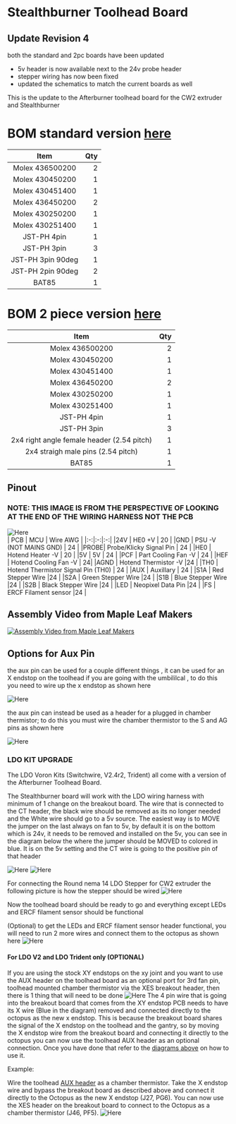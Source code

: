 # Stealthburner Toolhead Board #

## Update Revision 4

both the standard and 2pc boards have been updated

* 5v header is now available next to the 24v probe header
* stepper wiring has now been fixed
* updated the schematics to match the current boards as well 

This is the update to the Afterburner toolhead board for the CW2 extruder and Stealthburner 
# BOM standard version [here](Production%20Files/StealthburnerPCB/Standard)
| Item | Qty |
| :------------: |----:| 
| Molex 436500200 | 2 |
| Molex 430450200 | 1 |
| Molex 430451400 | 1 |
| Molex 436450200 | 2 |
| Molex 430250200 | 1 |
| Molex 430251400 | 1 |
| JST-PH 4pin | 1 |
| JST-PH 3pin | 3 |
| JST-PH 3pin 90deg | 1 |
| JST-PH 2pin 90deg | 2 |
| BAT85 | 1 |
    
        
# BOM 2 piece version [here](Production%20Files/StealthburnerPCB/2%20Piece)
| Item | Qty |
| :------------: |----:| 
| Molex 436500200 | 2 |
| Molex 430450200 | 1 |
| Molex 430451400 | 1 |
| Molex 436450200 | 2 |
| Molex 430250200 | 1 |
| Molex 430251400 | 1 |
| JST-PH 4pin | 1 |
| JST-PH 3pin | 3 |
| 2x4 right angle female header (2.54 pitch) | 1 |
| 2x4 straigh male pins (2.54 pitch) | 1 |
| BAT85 | 1 |

 	
## Pinout
### NOTE: THIS IMAGE IS FROM THE PERSPECTIVE OF LOOKING AT THE END OF THE WIRING HARNESS NOT THE PCB ##
![Here](Images/Wiring/14_2_pinout.png)	
| PCB | MCU | Wire AWG |
|:-:|:-:|:-:|
|24V  | HE0 +V | 20   |
|GND  | PSU -V (NOT MAINS GND) | 24   |
|PROBE| Probe/Klicky Signal Pin | 24   |
|HE0  | Hotend Heater -V | 20 |
|5V   | 5V | 24   |
|PCF  | Part Cooling Fan -V | 24  |
|HEF  | Hotend Cooling Fan -V |  24|
|AGND | Hotend Thermistor -V |24   |
|TH0  | Hotend Thermistor Signal Pin (TH0) | 24   |
|AUX  | Auxillary |  24  |
|S1A  | Red Stepper Wire |24 |
|S2A  | Green Stepper Wire |24  |
|S1B  | Blue Stepper Wire |24  |
|S2B  | Black Stepper Wire |24  |
|LED  | Neopixel Data Pin |24  |
|FS   | ERCF Filament sensor |24  |
   
   ## Assembly Video from Maple Leaf Makers
[![Assembly Video from Maple Leaf Makers](Images/Video/thumbnail.jpeg)](https://www.youtube.com/watch?v=PCIwZRPYMZ8 "Assmebly Video from Maple Leaf Makers")

    
## Options for Aux Pin ##
the aux pin can be used for a couple different things , it can be used for an X endstop on the toolhead if you are going with the umbililcal , to do this you need to wire up the x endstop as shown here 

![Here](Images/Wiring/SB_PCB_AUX_XES.png)

the aux pin can instead be used as a header for a plugged in chamber thermistor; to do this you must wire the chamber thermistor to the S and AG pins as shown here

![Here](Images/Wiring/SB_PCB_AUX_CT.png)


### LDO KIT UPGRADE 

The LDO Voron Kits (Switchwire, V2.4r2, Trident) all come with a version of the Afterburner Toolhead Board. 

The Stealthburner board will work with the LDO wiring harness with minimum of 1 change on the breakout board. The wire that is connected to the CT header, the black wire should be removed as its no longer needed and the White wire should go to a 5v source. The easiest way is to MOVE the jumper on the last always on fan to 5v, by default it is on the bottom which is 24v, it needs to be removed and installed on the 5v, you can see in the diagram below the where the jumper should be MOVED to colored in blue. It is on the 5v setting and the CT wire is going to the positive pin of that header 

![Here](Images/LDO/LDO_Breakout.png)
![Here](Images/LDO/Octopus_CT_5V.png)


For connecting the Round nema 14 LDO Stepper for CW2 extruder the following picture is how the stepper should be wired 
![Here](Images/LDO/LDO_Stepper_CW2.png)

Now the toolhead board should be ready to go and everything except LEDs and ERCF filament sensor should be functional

(Optional)
to get the LEDs and ERCF filament sensor header functional, you will need to run 2 more wires and connect them to the octopus as shown here 
![Here](Images/LDO/Octopus_LED_ERCF.png)

#### For LDO V2 and LDO Trident only (OPTIONAL)
If you are using the stock XY endstops on the xy joint and you want to use the AUX header on the toolhead board as an optional port for 3rd fan pin, toolhead mounted chamber thermistor via the XES breakout header, then there is 1 thing that will need to be done 
![Here](Images/LDO/Octopus_XES.png)
The 4 pin wire that is going into the breakout board that comes from the XY endstop PCB needs to have its X wire (Blue in the diagram) removed and connected directly to the octopus as the new x endstop. This is because the breakout board shares the signal of the X endstop on the toolhead and the gantry, so by moving the X endstop wire from the breakout board and connecting it directly to the octopus you can now use the toolhead AUX header as an optional connection. Once you have done that refer to the [diagrams above](#options-for-aux-pin) on how to use it.

Example:

Wire the toolhead [AUX header](#options-for-aux-pin) as a chamber thermistor. Take the X endstop wire and bypass the breakout board as described above and connect it directly to the Octopus as the new X endstop (J27, PG6). You can now use the XES header on the breakout board to connect to the Octopus as a chamber thermistor (J46, PF5).
![Here](Images/LDO/aux_port_example.png)


[StandardBOM]: /Stealthburner_Toolhead_PCB/Production%20Files/Standard
[2PieceBOM]: /Stealthburner_Toolhead_PCB/Production%20Files/2%20Piece
[Pinout]: /Stealthburner_Toolhead_PCB/Images/Wiring/14_2_pinout.png "14 + 2 Pinout"
[MLMGit]: https://github.com/MapleLeafMakers
[MLMThumbNail]: https://img.youtube.com/vi/PCIwZRPYMZ8/0.jpg 
[MLMAssemVideo]: https://www.youtube.com/watch?v=PCIwZRPYMZ8 "Stealthburner PCB Assembly Video"
[AuxPin1]: /Stealthburner_Toolhead_PCB/Images/Wiring/SB_PCB_AUX_XES.png "Aux XES"
[AuxPin2]: /Stealthburner_Toolhead_PCB/Images/Wiring/SB_PCB_AUX_CT.png "Aux CT"
[ABPCB]: https://github.com/VoronDesign/Voron-Hardware/tree/master/Afterburner_Toolhead_PCB "Afterburner Toolhead PCB"
[LDOBO]: /Stealthburner_Toolhead_PCB/Images/LDO/LDO_Breakout.png "LDO Breakout"
[OCT5V]: /Stealthburner_Toolhead_PCB/Images/LDO/Octopus_CT_5V.png "CT to 5V swap"
[LDOSTEP]: /Stealthburner_Toolhead_PCB/Images/LDO/LDO_Stepper_CW2.png "LDO Stepper wiring"
[LEDERCF]: /Stealthburner_Toolhead_PCB/Images/LDO/Octopus_LED_ERCF.png "ERCF Wiring"
[XES]: /Stealthburner_Toolhead_PCB/Images/LDO/Octopus_XES.png "XES wiring"
